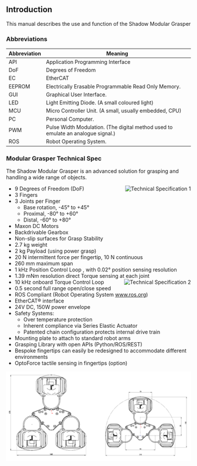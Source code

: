 ## Introduction

This manual describes the use and function of the Shadow Modular Grasper

### Abbreviations

Abbreviation | Meaning
--- | ---
API | Application Programming Interface
DoF | Degrees of Freedom
EC | EtherCAT
EEPROM | Electrically Erasable Programmable Read Only Memory. 
GUI | Graphical User Interface.
LED | Light Emitting Diode. (A small coloured light)
MCU | Micro Controller Unit. (A small, usually embedded, CPU)
PC | Personal Computer.
PWM | Pulse Width Modulation. (The digital method used to emulate an analogue signal.)
ROS | Robot Operating System.

### Modular Grasper Technical Spec

The Shadow Modular Grasper is an advanced solution for grasping and handling a wide range of objects.

<ul>
<li>9 Degrees of Freedom (DoF) <img align="right" src="https://raw.githubusercontent.com/shadow-robot/fh_documentation/master/docs/img/tech_spec_1.png" alt="Technical Specification 1" style="max-width:100%;"></li>
<li>3 Fingers</li>
<li>3 Joints per Finger
<ul>
<li>Base rotation,	-45° to +45°</li>
<li>Proximal,	-80° to +60°</li>
<li>Distal,		-60° to +80°</li>
</ul>
</li>
<li>Maxon DC Motors</li>
<li>Backdrivable Gearbox</li>
<li>Non-slip surfaces for Grasp Stability</li>
<li>2.7 kg weight</li>
<li>2 kg Payload (using power grasp)</li>
<li>20 N intermittent force per fingertip, 10 N continuous</li>
<li>260 mm maximum span</li>
<li>1 kHz Position Control Loop , with 0.02° position sensing resolution</li>
<li>1.39 mNm resolution direct Torque sensing at each joint</li>
<li>10 kHz onboard Torque Control Loop <img align="right" src="https://raw.githubusercontent.com/shadow-robot/fh_documentation/master/docs/img/tech_spec_2.png" alt="Technical Specification 2" style="max-width:100%;"></li>
<li>0.5 second full range open/close speed</li>
<li>ROS Compliant (Robot Operating System <a href="http://www.ros.org" rel="nofollow">www.ros.org</a>)</li>
<li>EtherCAT® interface</li>
<li>24V DC, 150W power envelope</li>
<li>Safety Systems:
<ul>
<li>Over temperature protection</li>
<li>Inherent compliance via Series Elastic Actuator</li>
<li>Patented chain configuration protects internal drive train</li>
</ul>
</li>
<li>Mounting plate to attach to standard robot arms</li>
<li>Grasping Library with open APIs (Python/ROS/REST)</li>
<li>Bespoke fingertips can easily be redesigned to accommodate different environments</li>
<li>OptoForce tactile sensing in fingertips (option)</li>
</ul>

![Technical Specification 3](../img/tech_spec_3.png)